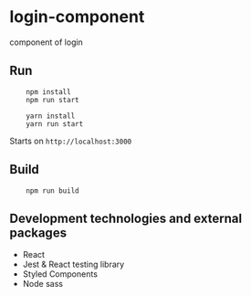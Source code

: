 # login-component
component of login 

## Run
```
    npm install
    npm run start
```

```
    yarn install
    yarn run start
```
Starts on `http://localhost:3000`

## Build
```
    npm run build
```

## Development technologies and external packages
* React 
* Jest & React testing library
* Styled Components
* Node sass
